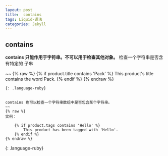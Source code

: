 ```yaml
---
layout: post
title:  contains
tags: Liquid-语法
categories: Jekyll
---
```



## contains
**contains 只能作用于字符串。不可以用于检查其他对象。**
检查一个字符串是否含有特定的 子串

~~
{% raw %}
 {% if product.title contains 'Pack' %}
        This product's title contains the word Pack.
    {% endif %}
{% endraw %}
~~~
{: .language-ruby}


contains 也可以检查一个字符串数组中是否包含某个字符串。
~~
{% raw %}
实例：

    {% if product.tags contains 'Hello' %}
        This product has been tagged with 'Hello'.
    {% endif %}
{% endraw %}
~~~
{: .language-ruby}

